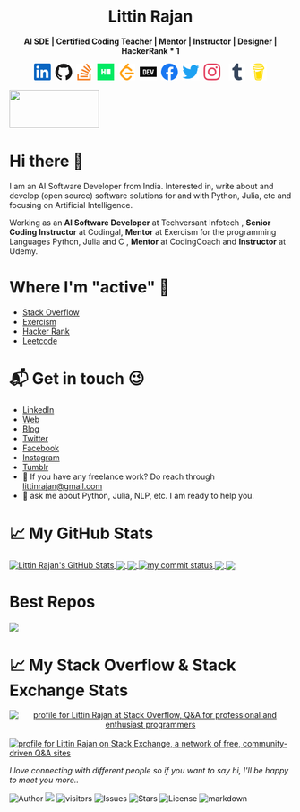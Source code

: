 <h1 align='center'> Littin Rajan </h1>
<p align='center'><b>AI SDE | Certified Coding Teacher | Mentor | Instructor | Designer | HackerRank * 1</b></p>

<p align='center'>
<a href="https://www.linkedin.com/in/littinrajan"><img height="30" src="https://github.com/littinrajan/littinrajan/blob/master/icons/linkedin.svg?raw=true"></a>&nbsp;
<a href="https://github.com/littinrajan"><img height="30" src="https://github.com/littinrajan/littinrajan/blob/master/icons/github.svg"></a>&nbsp;
<a href="https://stackoverflow.com/users/12266677/littin-rajan"><img height="30" src="https://github.com/littinrajan/littinrajan/blob/master/icons/stackoverflow.svg"></a>&nbsp;
<a href="https://www.hackerrank.com/littinrajan"><img height="30" src="https://github.com/littinrajan/littinrajan/blob/master/icons/hackerrank.svg"></a>&nbsp;
<a href="https://leetcode.com/littinrajan"><img height="30" src="https://github.com/littinrajan/littinrajan/blob/master/icons/leetcode.svg"></a>&nbsp;
<a href="https://dev.to/littinrajan"><img height="30" src="https://github.com/littinrajan/littinrajan/blob/master/icons/dev.svg"></a>&nbsp;
<a href="https://www.facebook.com/littin.rajan"><img height="30" src="https://github.com/littinrajan/littinrajan/blob/master/icons/facebook.svg"></a>&nbsp;
<a href="https://twitter.com/littinrajan"><img height="30" src="https://github.com/littinrajan/littinrajan/blob/master/icons/twitter.svg?raw=true"></a>&nbsp;
<a href="https://instagram.com/littinrajan_12"><img height="30" src="https://github.com/littinrajan/littinrajan/blob/master/icons/instagram.svg?raw=true"></a>&nbsp;&nbsp;&nbsp;
<a href="https://www.tumblr.com/littinrajan"><img height="30" src="https://github.com/littinrajan/littinrajan/blob/master/icons/tumblr.svg"></a>&nbsp;
<a href="https://www.buymeacoffee.com/littinrajan"><img height="30" src="https://github.com/littinrajan/littinrajan/blob/master/icons/buymecoffee.svg?raw=true"></a>
</p>
<a href="https://www.teacheron.com/tutor-profile/4oLA?r=4oLA" target="_blank" style="display: inline-block;"><img src="https://www.teacheron.com/resources/assets/img/badges/proudToBeTeacher.png" style="width: 160px !important; height: 68px !important"></a>


# Hi there 👋

I am an AI Software Developer from India. Interested in, write about and develop (open source) software solutions for and with Python, Julia, etc and focusing on Artificial Intelligence.

Working as an **AI Software Developer** at Techversant Infotech
, **Senior Coding Instructor** at Codingal, **Mentor** at Exercism for the programming Languages Python, Julia and C
, **Mentor** at CodingCoach
and **Instructor** at Udemy.

# Where I'm "active" 🙂
- [Stack Overflow](https://stackoverflow.com/users/12266677/littin-rajan)
- [Exercism](https://exercism.io/profiles/littinrajan)
- [Hacker Rank](https://www.hackerrank.com/littinrajan)
- [Leetcode](https://leetcode.com/littinrajan)

# 📬 Get in touch 😉
- [LinkedIn](https://www.linkedin.com/in/littinrajan)
- [Web](https://littinrajan.wordpress.com)
- [Blog](https://www.dev.to/littinrajan)
- [Twitter](https://www.twitter.com/littinrajan)
- [Facebook](https://www.facebook.com/littin.rajan)
- [Instagram](https://www.instagram.com/littinrajan_12)
- [Tumblr](https://littinrajan.tumblr.com)
- 💼 If you have any freelance work? Do reach through [littinrajan@gmail.com](mailto:littinrajan@gmail.com)
- 💬 ask me about Python, Julia, NLP, etc. I am ready to help you.


# &#x1f4c8; My GitHub Stats
<!--- Github stats Card --->
<a href="https://github.com/littinrajan/littinrajan">
    <img align="center" src="https://github-readme-stats.vercel.app/api?username=littinrajan&show_icons=true&line_height=27&count_private=true&title_color=ffffff&text_color=c9cacc&icon_color=2bbc8a&bg_color=1d1f21" alt="Littin Rajan's GitHub Stats" />
</a>
<!--- 
<a href="https://github.com/littinrajan/littinrajan">
    <img align="center" src="https://github-profile-summary-cards.vercel.app/api/cards/stats?username=littinrajan&theme=github_dark" alt="Littin Rajan's GitHub Stats" />
</a>
 --->
<!--- GitHub Most Used Languages --->
<a href="https://github.com/littinrajan/littinrajan">
    <img align="center" src="https://github-readme-stats.vercel.app/api/top-langs/?username=littinrajan&langs_count=5&title_color=ffffff&text_color=c9cacc&icon_color=2bbc8a&bg_color=1d1f21" />
</a>
<!--- Github Profile Details Card --->
<a href="https://github.com/littinrajan/littinrajan">
    <img align="center" src="http://github-profile-summary-cards.vercel.app/api/cards/profile-details?username=littinrajan&theme=github_dark"/>
</a>
<!--- Github Streak Stats Card --->
<a href="https://github.com/littinrajan/littinrajan">
    <img align="center" src="https://github-readme-streak-stats.herokuapp.com/?user=littinrajan&theme=ads-juicy-fresh" alt="my commit status"/> 
</a>
<!--- Wakatime--->
<a href="https://github.com/littinrajan/littinrajan">
    <img align="center" src="https://github-readme-stats.vercel.app/api/wakatime?username=littinrajan&theme=nord&custom_title=My Wakatime Stats"/> 
</a>
<!--- Github Trophies--->
<a href="https://github.com/littinrajan/littinrajan">
    <img align="center" src="https://github-profile-trophy.vercel.app/?username=littinrajan&theme=nord"/> 
</a>
<!---
## Stargazers over time
[![Stargazers over time](https://starchart.cc/littinrajan/littinrajan.svg)](https://starchart.cc/littinrajan/littinrajan)
--->


# Best Repos
<!--- Top Repos --->
<a href="https://github.com/littinrajan/detokenize">
    <img align="center" src="https://github-readme-stats.vercel.app/api/pin/?username=littinrajan&repo=detokenize&theme=dark" /> 
</a>


<!--- Stack Overflow & Stack Exchange Stats --->
# &#x1f4c8; My Stack Overflow & Stack Exchange Stats
<a align="center" href="https://stackoverflow.com/users/12266677/littin-rajan"><img src="https://stackoverflow.com/users/flair/12266677.png?theme=dark" width="208" height="58" alt="profile for Littin Rajan at Stack Overflow, Q&amp;A for professional and enthusiast programmers" title="profile for Littin Rajan at Stack Overflow, Q&amp;A for professional and enthusiast programmers"></a>&nbsp;&nbsp;
<a href="https://stackexchange.com/users/16959142"><img src="https://stackexchange.com/users/flair/16959142.png?theme=dark" width="208" height="58" alt="profile for Littin Rajan on Stack Exchange, a network of free, community-driven Q&amp;A sites" title="profile for Littin Rajan on Stack Exchange, a network of free, community-driven Q&amp;A sites"></a>


<i>I love connecting with different people</b> so if you want to say hi, I'll be happy to meet you more..</i>


<!--- Github Badges --->
![Author](https://img.shields.io/badge/author-littinrajan-blue)
![](https://komarev.com/ghpvc/?username=littinrajan&color=blue&label=Profile+Views) 
![visitors](https://visitor-badge.glitch.me/badge?page_id=littinrajan.visitor-badge&left_color=blue&right_color=red) 
![Issues](https://img.shields.io/github/issues/littinrajan/littinrajan) 
![Stars](https://img.shields.io/github/stars/littinrajan/littinrajan) 
![License](https://img.shields.io/github/license/littinrajan/littinrajan) 
![markdown](https://img.shields.io/badge/Made%20with-Markdown-green)
